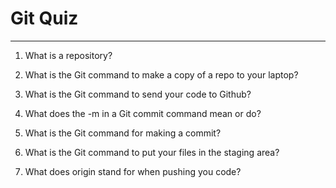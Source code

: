 # Git Quiz



---

1. What is a repository?

<!--  A repository is the main staging area where all your projects are stored -->

2. What is the Git command to make a copy of a repo to your laptop?

<!-- git clone -->

3. What is the Git command to send your code to Github?

<!-- git push origin main -->

4. What does the -m in a Git commit command mean or do?

<!-- it is messege or a comment to know the changes that took place -->

5. What is the Git command for making a commit?

<!-- git commit -m"text" -->

6. What is the Git command to put your files in the staging area?

<!-- git add -->

7. What does origin stand for when pushing you code?

<!--  a remote name where the user wants to push the changes (the stored cloned link)  -->

